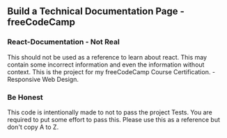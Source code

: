 ## Build a Technical Documentation Page - freeCodeCamp

### React-Documentation - Not Real
This should not be used as a reference to learn about react. This may contain some incorrect information and even the information without context. This is the project for my freeCodeCamp Course Certification. - Responsive Web Design.

### Be Honest
This code is intentionally made to not to pass the project Tests. You are required to put some effort to pass this. Please use this as a reference but don't copy A to Z.

